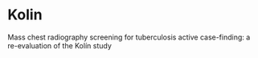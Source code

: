 # Kolin
Mass chest radiography screening for tuberculosis active case-finding: a re-evaluation of the Kolín study
